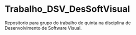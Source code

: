 # Trabalho_DSV_DesSoftVisual
Repositorio para grupo do trabalho de quinta na disciplina de Desenvolvimento de Software Visual.
